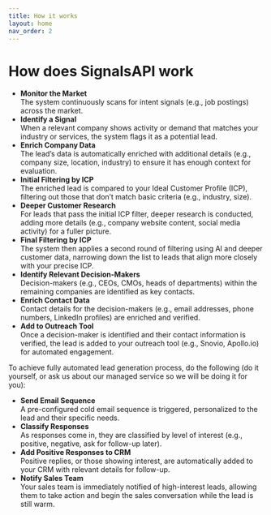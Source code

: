 ```yaml
---
title: How it works
layout: home
nav_order: 2
---
```


# How does SignalsAPI work

* **Monitor the Market**\
  The system continuously scans for intent signals (e.g., job postings) across the market.
* **Identify a Signal**\
  When a relevant company shows activity or demand that matches your industry or services, the system flags it as a potential lead.
* **Enrich Company Data**\
  The lead’s data is automatically enriched with additional details (e.g., company size, location, industry) to ensure it has enough context for evaluation.
* **Initial Filtering by ICP**\
  The enriched lead is compared to your Ideal Customer Profile (ICP), filtering out those that don’t match basic criteria (e.g., industry, size).
* **Deeper Customer Research**\
  For leads that pass the initial ICP filter, deeper research is conducted, adding more details (e.g., company website content, social media activity) for a fuller picture.
* **Final Filtering by ICP**\
  The system then applies a second round of filtering using AI and deeper customer data, narrowing down the list to leads that align more closely with your precise ICP.
* **Identify Relevant Decision-Makers**\
  Decision-makers (e.g., CEOs, CMOs, heads of departments) within the remaining companies are identified as key contacts.
* **Enrich Contact Data**\
  Contact details for the decision-makers (e.g., email addresses, phone numbers, LinkedIn profiles) are enriched and verified.
* **Add to Outreach Tool**\
  Once a decision-maker is identified and their contact information is verified, the lead is added to your outreach tool (e.g., Snovio, Apollo.io) for automated engagement.

To achieve fully automated lead generation process, do the following (do it yourself, or ask us about our managed service so we will be doing it for you):

* **Send Email Sequence**\
  A pre-configured cold email sequence is triggered, personalized to the lead and their specific needs.
* **Classify Responses**\
  As responses come in, they are classified by level of interest (e.g., positive, negative, ask for follow-up later).
* **Add Positive Responses to CRM**\
  Positive replies, or those showing interest, are automatically added to your CRM with relevant details for follow-up.
* **Notify Sales Team**\
  Your sales team is immediately notified of high-interest leads, allowing them to take action and begin the sales conversation while the lead is still warm.
